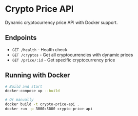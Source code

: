 # Crypto Price API

Dynamic cryptocurrency price API with Docker support.

## Endpoints

- `GET /health` - Health check
- `GET /cryptos` - Get all cryptocurrencies with dynamic prices
- `GET /price/:id` - Get specific cryptocurrency price

## Running with Docker

```bash
# Build and start
docker-compose up --build

# Or manually
docker build -t crypto-price-api .
docker run -p 3000:3000 crypto-price-api
